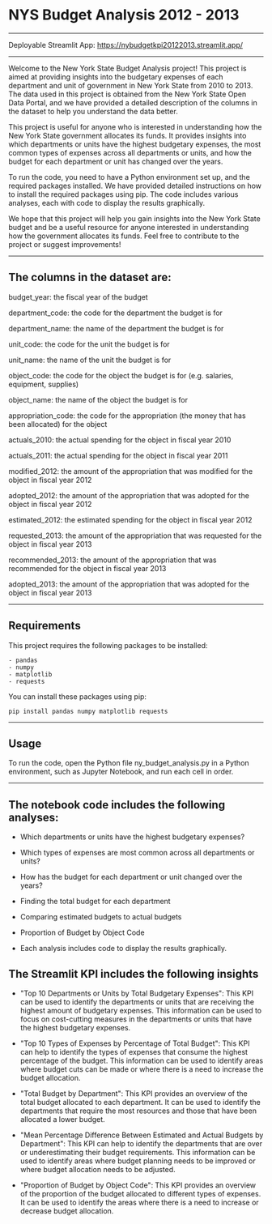 # NYS Budget Analysis 2012 - 2013

---

Deployable Streamlit App: 
https://nybudgetkpi20122013.streamlit.app/

---

Welcome to the New York State Budget Analysis project! This project is aimed at providing insights into the budgetary expenses of each department and unit of government in New York State from 2010 to 2013. The data used in this project is obtained from the New York State Open Data Portal, and we have provided a detailed description of the columns in the dataset to help you understand the data better.

This project is useful for anyone who is interested in understanding how the New York State government allocates its funds. It provides insights into which departments or units have the highest budgetary expenses, the most common types of expenses across all departments or units, and how the budget for each department or unit has changed over the years.

To run the code, you need to have a Python environment set up, and the required packages installed. We have provided detailed instructions on how to install the required packages using pip. The code includes various analyses, each with code to display the results graphically.

We hope that this project will help you gain insights into the New York State budget and be a useful resource for anyone interested in understanding how the government allocates its funds. Feel free to contribute to the project or suggest improvements!

---

## The columns in the dataset are:

budget_year: the fiscal year of the budget

department_code: the code for the department the budget is for

department_name: the name of the department the budget is for

unit_code: the code for the unit the budget is for

unit_name: the name of the unit the budget is for

object_code: the code for the object the budget is for (e.g. salaries, equipment, supplies)

object_name: the name of the object the budget is for

appropriation_code: the code for the appropriation (the money that has been allocated) for the object

actuals_2010: the actual spending for the object in fiscal year 2010

actuals_2011: the actual spending for the object in fiscal year 2011

modified_2012: the amount of the appropriation that was modified for the object in fiscal year 2012

adopted_2012: the amount of the appropriation that was adopted for the object in fiscal year 2012

estimated_2012: the estimated spending for the object in fiscal year 2012

requested_2013: the amount of the appropriation that was requested for the object in fiscal year 2013

recommended_2013: the amount of the appropriation that was recommended for the object in fiscal year 2013

adopted_2013: the amount of the appropriation that was adopted for the object in fiscal year 2013

---

## Requirements
This project requires the following packages to be installed:

    - pandas
    - numpy
    - matplotlib
    - requests
    
You can install these packages using pip:


    pip install pandas numpy matplotlib requests

---

## Usage

To run the code, open the Python file ny_budget_analysis.py in a Python environment, such as Jupyter Notebook, and run each cell in order.

---

## The notebook code includes the following analyses:

- Which departments or units have the highest budgetary expenses?

- Which types of expenses are most common across all departments or units?

- How has the budget for each department or unit changed over the years?

- Finding the total budget for each department

- Comparing estimated budgets to actual budgets

- Proportion of Budget by Object Code

- Each analysis includes code to display the results graphically.

## The Streamlit KPI includes the following insights

- "Top 10 Departments or Units by Total Budgetary Expenses": This KPI can be used to identify the departments or units that are receiving the highest amount of budgetary expenses. This information can be used to focus on cost-cutting measures in the departments or units that have the highest budgetary expenses.

- "Top 10 Types of Expenses by Percentage of Total Budget": This KPI can help to identify the types of expenses that consume the highest percentage of the budget. This information can be used to identify areas where budget cuts can be made or where there is a need to increase the budget allocation.

- "Total Budget by Department": This KPI provides an overview of the total budget allocated to each department. It can be used to identify the departments that require the most resources and those that have been allocated a lower budget.

- "Mean Percentage Difference Between Estimated and Actual Budgets by Department": This KPI can help to identify the departments that are over or underestimating their budget requirements. This information can be used to identify areas where budget planning needs to be improved or where budget allocation needs to be adjusted.

- "Proportion of Budget by Object Code": This KPI provides an overview of the proportion of the budget allocated to different types of expenses. It can be used to identify the areas where there is a need to increase or decrease budget allocation.
